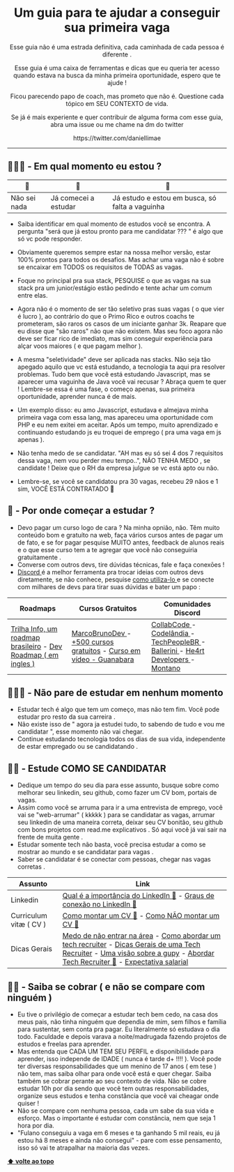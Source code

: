 <h1 align="center" id="topo">Um guia para te ajudar a conseguir sua primeira vaga</h1>
<p align="center">Esse guia não é uma estrada definitiva, cada caminhada de cada pessoa é diferente .  </p>
<p align="center">Esse guia é uma caixa de ferramentas e dicas que eu queria ter acesso quando estava na busca da minha primeira oportunidade, espero que te ajude !   </p>
<p align="center">Ficou parecendo papo de coach, mas prometo que não é. Questione cada tópico em SEU CONTEXTO de vida.</p>
<p align="center">Se já é mais experiente e quer contribuir de alguma forma com esse guia, abra uma issue ou me chame na dm do twitter  </p>
 <p align="center"> https://twitter.com/daniellimae </p>


<hr/>


## 🥚🐣🐥 - Em qual momento eu estou ? 

|  🥚 |🐣   |🐥 |
| ------------ | ------------ | ------------
| Não sei nada | Já comecei a estudar | Já estudo e estou em busca, só falta a vaguinha


* Saiba identificar em qual momento de estudos você se encontra. A pergunta "será que já estou pronto para me candidatar ??? " é algo que só vc pode responder.
* Obviamente queremos sempre estar na nossa melhor versão, estar 100% prontos para todos os desafios. Mas achar uma vaga não é sobre se encaixar em TODOS os requisitos de TODAS as vagas.
* Foque no principal pra sua stack, PESQUISE o que as vagas na sua stack pra um junior/estágio estão pedindo e tente achar um comum entre elas.
* Agora não é o momento de ser tão seletivo pras suas vagas ( o que vier é lucro ), ao contrário do que o Primo Rico e outros coachs te prometeram, são raros os casos de um iniciante ganhar 3k. Reapare que eu disse que "são raros" não que não existem. Mas seu foco agora não deve ser ficar rico de imediato, mas sim conseguir experiência para alçar voos maiores ( e que pagam melhor ). 
* A mesma "seletividade" deve ser aplicada nas stacks. Não seja tão apegado aquilo que vc está estudando, a tecnologia ta aqui pra resolver problemas. Tudo bem que você está estudando Javascript, mas se aparecer uma vaguinha de Java você vai recusar ? Abraça quem te quer ! Lembre-se essa é uma fase, o começo apenas, sua primeira oportunidade, aprender nunca é de mais.
* Um exemplo disso: eu amo Javascript, estudava e almejava minha primeira vaga com essa lang, mas apareceu uma oportunidade com PHP e eu nem exitei em aceitar. Após um tempo, muito aprendizado e continuando estudando js eu troquei de emprego ( pra uma vaga em js apenas ).  
* Não tenha medo de se candidatar. "AH mas eu só sei 4 dos 7 requisitos dessa vaga, nem vou perder meu tempo..", NÃO TENHA MEDO , se candidate ! Deixe que o RH da empresa julgue se vc está apto ou não. 

* Lembre-se, se você se candidatou pra 30 vagas, recebeu 29 nãos e 1 sim, VOCÊ ESTÁ CONTRATADO :tada:


##  🥚 - Por onde começar a estudar ?
* Devo pagar um curso logo de cara ? Na minha opnião, não. Têm muito conteúdo bom e gratuíto na web, faça vários cursos antes de pagar um de fato, e se for pagar pesquise MUITO antes, feedback de alunos reais e o que esse curso tem a te agregar que você não conseguiria gratuitamente .
* Converse com outros devs, tire dúvidas técnicas, fale e faça conexōes !
* [ Discord ](https://discord.com/) é a melhor ferramenta pra trocar ideias com outros devs diretamente, se não conhece, pesquise [ como utiliza-lo ](https://discord.com/)  e se conecte com milhares de devs para tirar suas dúvidas e bater um papo :

| Roadmaps  |  Cursos Gratuitos | Comunidades Discord
| ------------ | ------------ | ------------
| [Trilha Info, um roadmap brasileiro](https://trilha.info "Trilha Info, um roadmap brasileiro") - [Dev Roadmap ( em ingles )](https://roadmap.sh)   |  [ MarcoBrunoDev ](https://www.youtube.com/c/MarcoBrunoDev/playlists) - [+500 cursos gratuitos](https://github.com/iuricode/recursos-gratuitos "+500 cursos gratuitos") - [ Curso em vídeo - Guanabara ](https://www.youtube.com/@CursoemVideo/playlists)  |   [ CollabCode ](https://discord.com/invite/FP5UaAG) - [ Codelândia ](https://discord.com/invite/QevDJqCzaY) - [ TechPeopleBR ](https://discord.gg/E2smEqcF) - [ Ballerini ](https://discord.gg/ballerini) - [ He4rt Developers ](https://discord.gg/he4rt) - [ Montano ](http://bitly.com/montano-server)

## 🥚🐣🐥 - Não pare de estudar em nenhum momento
* Estudar tech é algo que tem um começo, mas não tem fim. Você pode estudar pro resto da sua carreira . 
* Não existe isso de " agora ja estudei tudo, to sabendo de tudo e vou me candidatar ", esse momento não vai chegar.
* Continue estudando tecnologia todos os dias de sua vida, independente de estar empregado ou se candidatando .

## 🐣🐥 - Estude COMO SE CANDIDATAR
* Dedique um tempo do seu dia para esse assunto, busque sobre como melhorar seu linkedin, seu github, como fazer um CV bom, portais de vagas.
* Assim como você se arruma para ir a uma entrevista de emprego, você vai se "web-arrumar" ( kkkkk ) para se candidatar as vagas, arrumar seu linkedin de uma maneira correta, deixar seu CV bonitão, seu github com bons projetos com read.me explicativos . Só aqui você já vai sair na frente de muita gente .
* Estudar somente tech não basta, você precisa estudar a como se mostrar ao mundo e se candidatar para vagas .
* Saber se candidatar é se conectar com pessoas, chegar nas vagas corretas .

|  Assunto | Link  |
| ------------ | ------------ |
|  Linkedin |  [Qual é a importância do LinkedIn 🧶](https://twitter.com/recruiteron_/status/1575470131358179329 "Qual é a importância do LinkedIn 🧶") - [Graus de conexão no LinkedIn 🧶](https://twitter.com/recruiteron_/status/1580621253953871872 "graus de conexão no LinkedIn")  |  
| Curriculum vitæ ( CV ) | [Como montar um CV 🧶](https://twitter.com/recruiteron_/status/1571552234961346563 "Como montar um CV 🧶") - [Como NÃO montar um CV 🧶](https://twitter.com/recruiteron_/status/1572914144957046784 "Como NÃO montar um CV 🧶")  |
| Dicas Gerais |[Medo de não entrar na área](https://twitter.com/lucas_montano/status/1618573459478704128 "Medo de não entrar na área") - [Como abordar um tech recruiter](https://twitter.com/techrecruiterb/status/1603131787659677696 "Como abordar um tech recruiter") - [Dicas Gerais de uma Tech Recruiter](https://twitter.com/recruiteron_/status/1576923445643776002 "Dicas Gerais de uma Tech Recruiter") - [Uma visão sobre a gupy](https://twitter.com/procurasedevs/status/1610350962602045440 "Uma visão sobre a gupy") - [Abordar Tech Recruiter 🧶](https://twitter.com/techrecruiterb/status/1608515887216357378 "Abordar Tech Recruiter 🧶") - [Expectativa salarial](https://twitter.com/techrecruiterb/status/1613905356358295553 "Expectativa salarial") |

## 🐣🐥 - Saiba se cobrar ( e não se compare com ninguém )
* Eu tive o privilégio de começar a estudar tech bem cedo, na casa dos meus pais, não tinha ninguém que dependia de mim, sem filhos e família para sustentar, sem conta pra pagar. Eu literalmente só estudava o dia todo. Faculdade e depois varava a noite/madrugada fazendo projetos de estudos e freelas para aprender. 
* Mas entenda que CADA UM TEM SEU PERFIL e disponibilidade para aprender, isso independe de IDADE ( nunca é tarde d+ !!!! ). Você pode ter diversas responsabilidades que um menino de 17 anos ( em tese ) não tem, mas saiba olhar para onde você está e quer chegar. Saiba também se cobrar perante ao seu contexto de vida. Não se cobre estudar 10h por dia sendo que você tem outras responsabilidades, organize seus estudos e tenha constância que você vai cheagar onde quiser !
* Não se compare com nenhuma pessoa, cada um sabe da sua vida e esforço. Mas o importante é estudar com constância, nem que seja 1 hora por dia.  
* "Fulano conseguiu a vaga em 6 meses e ta ganhando 5 mil reais, eu já estou há 8 meses e ainda não consegui" - pare com esse pensamento, isso só vai te atrapalhar na maioria das vezes.





**[⬆ volte ao topo ](#topo)**
